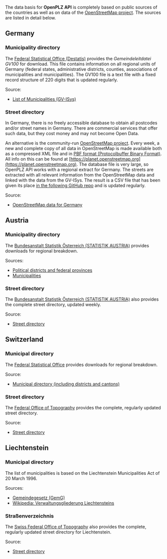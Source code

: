 The data basis for **OpenPLZ API** is completely based on public sources of the countries as well as on data of the [OpenStreetMap project](https://www.openstreetmap.de/). The sources are listed in detail below.

## Germany

### Municipality directory

The [Federal Statistical Office (Destatis)](https://www.destatis.de) provides the *Gemeindeleitdatei GV100* for download. This file contains information on all regional units of Germany (federal states, administrative districts, counties, associations of municipalities and municipalities). The GV100 file is a text file with a fixed record structure of 220 digits that is updated regularly.

Source:

+ [List of Municipalities (GV-ISys)](https://www.destatis.de/EN/Themes/Countries-Regions/Regional-Statistics/OnlineListMunicipalities/_inhalt.html)

### Street directory

In Germany, there is no freely accessible database to obtain all postcodes and/or street names in Germany. There are commercial services that offer such data, but they cost money and may not become Open Data. 

An alternative is the community-run [OpenStreetMap project](https://www.openstreetmap.org/). Every week, a new and complete copy of all data in OpenStreetMap is made available both as a compressed XML file and in [PBF format (Protocolbuffer Binary Format)](https://wiki.openstreetmap.org/wiki/PBF_Format). All info on this can be found at [https://planet.openstreetmap.org](https://planet.openstreetmap.org). The database file is very large, so OpenPLZ API works with a regional extract for Germany. The streets are extracted with all relevant information from the OpenStreetMap data and linked with the data from the GV-ISys. The result is a CSV file that has been given its place [in the following GitHub repo](https://github.com/openpotato/openplzapi.data) and is updated regularly.

Source:

+ [OpenStreetMap data for Germany](https://download.geofabrik.de/europe/germany.html)

## Austria

### Municipality directory

The [Bundesanstalt Statistik Österreich (STATISTIK AUSTRIA)](https://www.statistik.at/en/) provides downloads for regional breakdown.

Sources:

+ [Political districts and federal provinces](https://www.statistik.at/verzeichnis/reglisten/polbezirke.pdf)
+ [Municipalities](https://www.statistik.at/verzeichnis/reglisten/gemliste_knz.pdf)

### Street directory

The [Bundesanstalt Statistik Österreich (STATISTIK AUSTRIA)](https://www.statistik.at/en/) also provides the complete street directory, updated weekly.

Source:

+ [Street directory](https://www.statistik.at/statistik.at/strassen)

## Switzerland

### Municipal directory

The [Federal Statistical Office](https://www.bfs.admin.ch/bfs/en/home.html) provides downloads for regional breakdown.

Source:

+ [Municipal directory (including districts and cantons)](https://www.bfs.admin.ch/asset/de/31265302)

### Street directory

The [Federal Office of Topography](https://www.swisstopo.admin.ch/en/home.html) provides the complete, regularly updated street directory.

Source:

+ [Street directory](https://www.swisstopo.admin.ch/de/geodata/amtliche-verzeichnisse/strassenverzeichnis.html)

## Liechtenstein

### Municipal directory

The list of municipalities is based on the Liechtenstein Municipalities Act of 20 March 1996.

Sources:

+ [Gemeindegesetz (GemG)](https://www.gesetze.li/konso/1996076000)
+ [Wikipedia: Verwaltungsgliederung Liechtensteins](https://w.wiki/BEPn)

### Straßenverzeichnis

The [Swiss Federal Office of Topography](https://www.swisstopo.admin.ch/en/home.html) also provides the complete, regularly updated street directory for Liechtenstein.

Source:

+ [Street directory](https://www.swisstopo.admin.ch/de/geodata/amtliche-verzeichnisse/strassenverzeichnis.html)

